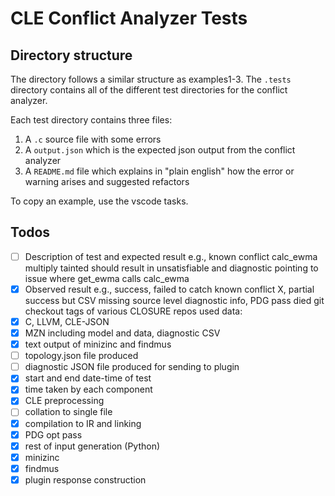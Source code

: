 # CLE Conflict Analyzer Tests

## Directory structure

The directory follows a similar structure as examples1-3. The `.tests` directory
contains all of the different test directories for the conflict analyzer.

Each test directory contains three files:
1. A `.c` source file with some errors
2. A `output.json` which is the expected json output from the conflict analyzer
3. A `README.md` file which explains in "plain english" how the error or warning arises
    and suggested refactors

To copy an example, use the vscode tasks.

## Todos

- [ ] Description of test and expected result
e.g., known conflict calc_ewma multiply tainted should result in unsatisfiable and diagnostic pointing to issue where get_ewma calls calc_ewma 
- [x] Observed result
e.g., success, failed to catch known conflict X, partial success but CSV missing source level diagnostic info, PDG pass died
git checkout tags of various CLOSURE repos used
data:
- [x] C, LLVM, CLE-JSON
- [x] MZN including model and data, diagnostic CSV
- [x] text output of minizinc and findmus
- [ ] topology.json file produced
- [ ] diagnostic JSON file produced for sending to plugin
- [x] start and end date-time of test
- [x] time taken by each component
- [x] CLE preprocessing
- [ ] collation to single file 
- [x] compilation to IR and linking
- [x] PDG opt pass
- [x] rest of input generation (Python)
- [x] minizinc
- [x] findmus
- [x] plugin response construction